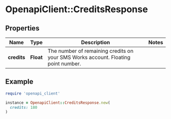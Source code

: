 # OpenapiClient::CreditsResponse

## Properties

| Name | Type | Description | Notes |
| ---- | ---- | ----------- | ----- |
| **credits** | **Float** | The number of remaining credits on your SMS Works account. Floating point number. |  |

## Example

```ruby
require 'openapi_client'

instance = OpenapiClient::CreditsResponse.new(
  credits: 180
)
```


